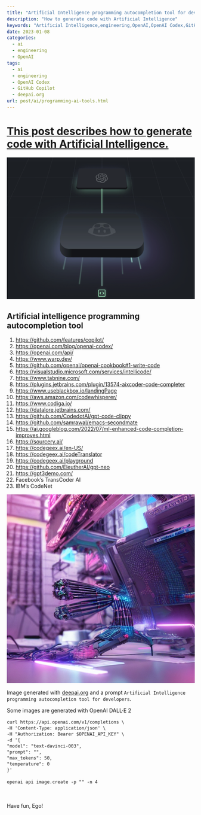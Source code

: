```yaml
---
title: "Artificial Intelligence programming autocompletion tool for developers"
description: "How to generate code with Artificial Intelligence"
keywords: "Artificial Intelligence,engineering,OpenAI,OpenAI Codex,GitHub Copilot"
date: 2023-01-08
categories:
  - ai
  - engineering 
  - OpenAI
tags:
  - ai
  - engineering
  - OpenAI Codex
  - GitHub Copilot
  - deepai.org
url: post/ai/programming-ai-tools.html
---
```


# [This post describes how to generate code with Artificial Intelligence.](/post/ai/programming-ai-tools.html)

[//]: # (Fix JS error about post-comments)
<pre class="post-comments" style="display:none"></pre>
<img src="/post/ai/github-copilot.png"/>


<!--more-->


## Artificial intelligence programming autocompletion tool

1. https://github.com/features/copilot/
2. https://openai.com/blog/openai-codex/
3. https://openai.com/api/
4. https://www.warp.dev/
5. https://github.com/openai/openai-cookbook#1-write-code
6. https://visualstudio.microsoft.com/services/intellicode/
7. https://www.tabnine.com/
8. https://plugins.jetbrains.com/plugin/13574-aixcoder-code-completer
9. https://www.useblackbox.io/landingPage
10. https://aws.amazon.com/codewhisperer/
11. https://www.codiga.io/
12. https://datalore.jetbrains.com/
13. https://github.com/CodedotAl/gpt-code-clippy
14. https://github.com/samrawal/emacs-secondmate
15. https://ai.googleblog.com/2022/07/ml-enhanced-code-completion-improves.html
16. https://sourcery.ai/
17. https://codegeex.ai/en-US/
18. https://codegeex.ai/codeTranslator
19. https://codegeex.ai/playground
20. https://github.com/EleutherAI/gpt-neo
21. https://gpt3demo.com/
22. Facebook’s TransCoder AI
23. IBM’s CodeNet


[//]: # (TODO: review)


<img src="/post/ai/ai-autocompletion.jpg"/>

<br>

Image generated with [deepai.org](https://deepai.org/machine-learning-model/cyberpunk-generator)
and a prompt `Artificial Intelligence programming autocompletion tool for developers`.


Some images are generated with OpenAI DALL·E 2
```shell
curl https://api.openai.com/v1/completions \
-H 'Content-Type: application/json' \
-H "Authorization: Bearer $OPENAI_API_KEY" \
-d '{
"model": "text-davinci-003",
"prompt": "",
"max_tokens": 50,
"temperature": 0
}'

openai api image.create -p "" -n 4
```


<br/>
<br/>
Have fun, Ego!
<br/>
<br/>
